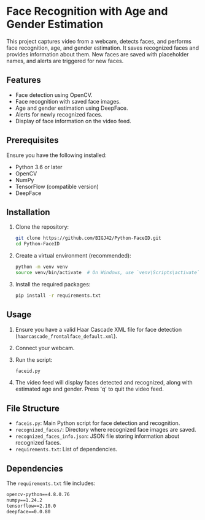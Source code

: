 # Face Recognition with Age and Gender Estimation

This project captures video from a webcam, detects faces, and performs face recognition, age, and gender estimation. It saves recognized faces and provides information about them. New faces are saved with placeholder names, and alerts are triggered for new faces.

## Features

- Face detection using OpenCV.
- Face recognition with saved face images.
- Age and gender estimation using DeepFace.
- Alerts for newly recognized faces.
- Display of face information on the video feed.

## Prerequisites

Ensure you have the following installed:

- Python 3.6 or later
- OpenCV
- NumPy
- TensorFlow (compatible version)
- DeepFace

## Installation

1. Clone the repository:

    ```bash
    git clone https://github.com/BIGJ42/Python-FaceID.git
    cd Python-FaceID
    ```

2. Create a virtual environment (recommended):

    ```bash
    python -m venv venv
    source venv/bin/activate  # On Windows, use `venv\Scripts\activate`
    ```

3. Install the required packages:

    ```bash
    pip install -r requirements.txt
    ```

## Usage

1. Ensure you have a valid Haar Cascade XML file for face detection (`haarcascade_frontalface_default.xml`).
2. Connect your webcam.
3. Run the script:

    ```bash
    faceid.py
    ```

4. The video feed will display faces detected and recognized, along with estimated age and gender. Press 'q' to quit the video feed.

## File Structure

- `faceis.py`: Main Python script for face detection and recognition.
- `recognized_faces/`: Directory where recognized face images are saved.
- `recognized_faces_info.json`: JSON file storing information about recognized faces.
- `requirements.txt`: List of dependencies.

## Dependencies

The `requirements.txt` file includes:

```txt
opencv-python==4.8.0.76
numpy==1.24.2
tensorflow==2.10.0
deepface==0.0.80
